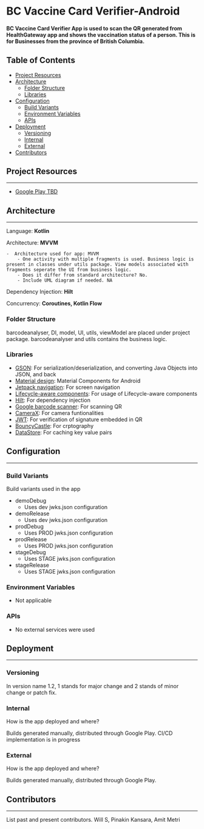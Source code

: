 # BC Vaccine Card Verifier-Android

#### BC Vaccine Card Verifier App is used to scan the QR generated from HealthGateway app and shows the vaccination status of a person. This is for Businesses from the province of British Columbia.

## Table of Contents

- [Project Resources](#markdown-header-project-resources)
- [Architecture](#markdown-header-architecture)
  - [Folder Structure](#markdown-header-folder-structure)
  - [Libraries](#markdown-header-libraries)
- [Configuration](#markdown-header-configuration)
  - [Build Variants](#markdown-header-build-variants)
  - [Environment Variables](#markdownpheader-environment-variables)
  - [APIs](#markdown-header-apis)
- [Deployment](#markdown-header-deployment)
  - [Versioning](#markdown-header-versioning)
  - [Internal](#markdown-header-internal)
  - [External](#markdown-header-external)
- [Contributors](#markdown-header-contributors)

## Project Resources
---

- [Google Play TBD](TBD)

## Architecture
---

Language: __Kotlin__

Architecture: __MVVM__

	-  Architecture used for app: MVVM
		- One activity with multiple fragments is used. Business logic is present in classes under utils package. View models associated with fragments seperate the UI from business logic. 
		- Does it differ from standard architecture? No.
		- Include UML diagram if needed. NA

Dependency Injection: __Hilt__

Concurrency: __Coroutines, Kotlin Flow__

### Folder Structure
barcodeanalyser, DI, model, UI, utils, viewModel are placed under project package. barcodeanalyser and utils contains the business logic.

### Libraries

- [GSON](https://github.com/google/gson): For serialization/deserialization, and converting Java Objects into JSON, and back
- [Material design](https://material.io/develop/android/docs/getting-started): Material Components for Android
- [Jetpack navigation](https://developer.android.com/guide/navigation): For screen navigation
- [Lifecycle-aware components](https://developer.android.com/jetpack/androidx/releases/lifecycle): For usage of Lifecycle-aware components
- [Hilt](https://developer.android.com/training/dependency-injection/hilt-android): For dependency injection
- [Google barcode scanner](https://developers.google.com/ml-kit/vision/barcode-scanning/android): For scanning QR
- [CameraX](https://developer.android.com/jetpack/androidx/releases/camera): For camera funtionalities
- [JWT](https://mvnrepository.com/artifact/io.jsonwebtoken): For verification of signature embedded in QR
- [BouncyCastle](https://mvnrepository.com/artifact/org.bouncycastle): For crptography
- [DataStore](https://developer.android.com/topic/libraries/architecture/datastore?gclid=CjwKCAjwhOyJBhA4EiwAEcJdcQu0nsVtVucNurmZ9Mr__luXN1zzVucwANlm07DqcpzHWqOL4T0SRRoCbbMQAvD_BwE&gclsrc=aw.ds): For caching key value pairs

## Configuration
---

### Build Variants

Build variants used in the app

- demoDebug
  - Uses dev jwks.json configuration
- demoRelease
  - Uses dev jwks.json configuration
- prodDebug
  - Uses PROD jwks.json configuration
- prodRelease
  - Uses PROD jwks.json configuration
- stageDebug
  - Uses STAGE jwks.json configuration
- stageRelease
  - Uses STAGE jwks.json configuration

### Environment Variables

- Not applicable

### APIs

- No external services were used

## Deployment
---

### Versioning

In version name 1.2, 1 stands for major change and 2 stands of minor change or patch fix.

### Internal

How is the app deployed and where?

Builds generated manually, distributed through Google Play. CI/CD implementation is in progress

### External

How is the app deployed and where?

Builds generated manually, distributed through Google Play.

## Contributors
---

List past and present contributors. Will S, Pinakin Kansara, Amit Metri